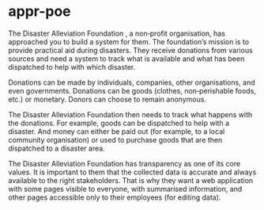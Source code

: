 # appr-poe

The Disaster Alleviation Foundation 
, a non‐profit organisation, has approached you to build a
system for them. The foundation’s mission is to provide practical aid during disasters. They
receive donations from various sources and need a system to track what is available and what has
been dispatched to help with which disaster.

Donations can be made by individuals, companies, other organisations, and even governments.
Donations can be goods (clothes, non‐perishable foods, etc.) or monetary. Donors can choose to
remain anonymous.

The Disaster Alleviation Foundation then needs to track what happens with the donations. For
example, goods can be dispatched to help with a disaster. And money can either be paid out (for
example, to a local community organisation) or used to purchase goods that are then dispatched
to a disaster area.

The Disaster Alleviation Foundation has transparency as one of its core values. It is important to
them that the collected data is accurate and always available to the right stakeholders. That is
why they want a web application with some pages visible to everyone, with summarised
information, and other pages accessible only to their employees (for editing data).
